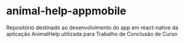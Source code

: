 # animal-help-appmobile
Repositório destinado ao desenvolvimento do app em react-native da aplicação AnimalHelp utilizada para Trabalho de Conclusão de Curso
